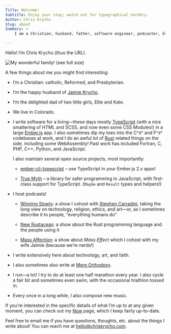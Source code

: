 ```yaml
---
Title: Welcome!
Subtitle: Enjoy your stay; watch out for typographical nerdery.
Author: Chris Krycho
Slug: about
Summary: >
    I am a Christian, husband, father, software engineer, podcaster, blogger, runner, and occasional composer.

---
```


Hello! I’m Chris Krycho (thus the <abbr>URL</abbr>).

![My wonderful family! [(see full size)](https://f001.backblazeb2.com/file/chriskrycho-com/images/family-2017.jpg)](https://f001.backblazeb2.com/file/chriskrycho-com/images/family-2017-thumb.jpg 'Family photo 2017')

A few things about me you might find interesting:

* I’m a Christian: catholic, Reformed, and Presbyterian.

* I’m the happy husband of [Jaimie Krycho](http://jaimiekrycho.com).

* I’m the delighted dad of two little girls, Ellie and Kate.

* We live in Colorado.

* I write software for a living—these days mostly [TypeScript](http://www.typescriptlang.org) (with a nice smattering of <abbr>HTML</abbr> and <abbr>SCSS</abbr>, and now even some <abbr>CSS</abbr> Modules!) in a large [Ember.js](https://emberjs.com) app. I also sometimes dip my toes into the C^♯^ and F^♯^ codebases at work, and I do an awful lot of [Rust](https://www.rust-lang.org) related things on the side, including some WebAssembly! Past work has included Fortran, C, <abbr>PHP</abbr>, C++, Python, and JavaScript. 

    I also maintain several open source projects, most importantly:

    * [ember-cli-typescript](https://github.com/typed-ember/ember-cli-typescript) – use TypeScript in your Ember.js 2.x apps!

    * [True Myth](https://github.com/chriskrycho/true-myth/tree/master/src) – a library for safer programming in JavaScript, with first-class support for TypeScript. (`Maybe` and `Result` types and helpers!)

* I host podcasts!

  * [Winning Slowly](http://www.winningslowly.org): a show I cohost with [Stephen Carradini](http://stephencarradini.com), taking the long view on technology, religion, ethics, and art—or, as I sometimes describe it to people, “everything humans do”

  * [New Rustacean](http://www.newrustacean.com): a show about the Rust programming language and the people using it

  * [Mass Affection](https://www.massaffection.com): a show about _Mass Effect_ which I cohost with my wife Jaimie (because we’re nerds!)

* I write extensively here about technology, art, and faith.

* I also sometimes also write at [Mere Orthodoxy](https://mereorthodoxy.com).

* I run—a lot! I try to do at least one half marathon every year. I also cycle a fair bit and sometimes even swim, with the occasional triathlon tossed in.

* Every once in a long while, I also compose new music.

If you’re interested in the specific details of what I’m up to at any given moment, you can check out my [Now](http://www.chriskrycho.com/now.html) page, which I keep fairly up-to-date.

Feel free to email me if you have questions, thoughts, etc. about the things I write about! You can reach me at [hello@chriskrycho.com](mailto:hello@chriskrycho.com).
